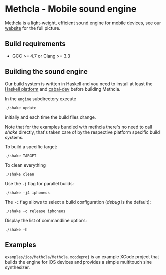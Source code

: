 # Methcla - Mobile sound engine

Methcla is a light-weight, efficient sound engine for mobile devices, see our [website](http://methc.la) for the full picture.

## Build requirements

* GCC >= 4.7 or Clang >= 3.3

## Building the sound engine

Our build system is written in Haskell and you need to install at least the [Haskell platform](http://www.haskell.org/platform/) and [cabal-dev](http://hackage.haskell.org/package/cabal-dev) before building Methcla.

In the `engine` subdirectory execute

    ./shake update

initially and each time the build files change.

Note that for the examples bundled with methcla there's no need to call *shake* directly, that's taken care of by the respective platform specific build systems.

To build a specific target:

    ./shake TARGET

To clean everything

    ./shake clean

Use the `-j` flag for parallel builds:

    ./shake -j4 iphoneos

The `-c` flag allows to select a build configuration (*debug* is the default):

    ./shake -c release iphoneos

Display the list of commandline options:

    ./shake -h

## Examples

`examples/ios/Methcla/Methcla.xcodeproj` is an example XCode project that builds the engine for iOS devices and provides a simple multitouch sine synthesizer.
